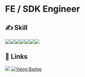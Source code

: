 # FE / SDK Engineer

## ✍ Skill
<img src="https://img.shields.io/badge/html5-E34F26?style=for-the-badge&logo=html5&logoColor=white"><img src="https://img.shields.io/badge/css3-1572B6?style=for-the-badge&logo=css3&logoColor=white"><img src="https://img.shields.io/badge/javascript-F7DF1E?style=for-the-badge&logo=javascript&logoColor=white"><img src="https://img.shields.io/badge/react-61DAFB?style=for-the-badge&logo=react&logoColor=white"><img src="https://img.shields.io/badge/sass-CC6699?style=for-the-badge&logo=sass&logoColor=white"><img src="https://img.shields.io/badge/typescript-3178C6?style=for-the-badge&logo=typescript&logoColor=white"><img src="https://img.shields.io/badge/redux-764ABC?style=for-the-badge&logo=redux&logoColor=white">

## 📌 Links
<a href="mailto:jihoonkr821@gmail.com"><img src="https://img.shields.io/badge/gmail-EA4335?style=for-the-badge&logo=gmail&logoColor=white"></a>
[![Velog Badge](http://img.shields.io/badge/-Velog-20c997?style=for-the-badge&link=https://velog.io/@ziven/about)](https://velog.io/@ziven/about)
<!--
**JivenHan/JivenHan** is a ✨ _special_ ✨ repository because its `README.md` (this file) appears on your GitHub profile.

Here are some ideas to get you started:

- 🔭 I’m currently working on ...
- 🌱 I’m currently learning ...
- 👯 I’m looking to collaborate on ...
- 🤔 I’m looking for help with ...
- 💬 Ask me about ...
- 📫 How to reach me: ...
- 😄 Pronouns: ...
- ⚡ Fun fact: ...
-->
